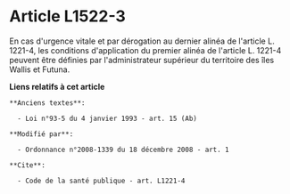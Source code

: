 # Article L1522-3

En cas d'urgence vitale et par dérogation au dernier alinéa de l'article L. 1221-4, les conditions d'application du premier
alinéa de l'article L. 1221-4 peuvent être définies par l'administrateur supérieur du territoire des îles Wallis et Futuna.

**Liens relatifs à cet article**

	**Anciens textes**:

	  - Loi n°93-5 du 4 janvier 1993 - art. 15 (Ab)

	**Modifié par**:

	  - Ordonnance n°2008-1339 du 18 décembre 2008 - art. 1

	**Cite**:

	  - Code de la santé publique - art. L1221-4
